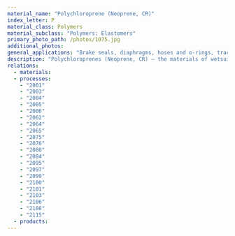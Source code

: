 ```yaml
---
material_name: "Polychloroprene (Neoprene, CR)"
index_letter: P
material_class: Polymers
material_subclass: "Polymers: Elastomers"
primary_photo_path: /photos/1075.jpg
additional_photos:
general_applications: "Brake seals, diaphragms, hoses and o-rings, tracked-vehicle pads, footwear."
description: "Polychloroprenes (Neoprene, CR) – the materials of wetsuits – are the leading non-tire synthetic rubbers. First synthesized in 1930, they are made by a condensation polymerization of the monomer 2-chloro –1,3 butadiene. The properties can by modified by copolymerization with sulfur, with other chloro-butadienes and by blending with other polymers to give a wide range of properties. Polychloroprenes are characterized by high chemical stability, resistance to water, oil, gasoline and UV radiation."
relations:
  - materials:
  - processes:
    - "2001"
    - "2003"
    - "2004"
    - "2005"
    - "2006"
    - "2062"
    - "2064"
    - "2065"
    - "2075"
    - "2076"
    - "2080"
    - "2084"
    - "2095"
    - "2097"
    - "2099"
    - "2100"
    - "2101"
    - "2103"
    - "2106"
    - "2108"
    - "2115"
  - products:
---
```


